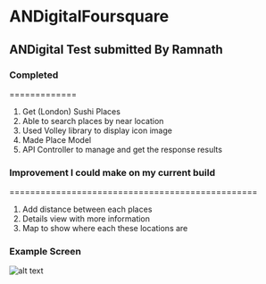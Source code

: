 # ANDigitalFoursquare

## ANDigital Test submitted By Ramnath
### Completed
=============
1. Get (London) Sushi Places
2. Able to search places by near location
3. Used Volley library to display icon image
4. Made Place Model
5. API Controller to manage and get the response results
### Improvement I could make on my current build
================================================
1. Add distance between each places
2. Details view with more information
3. Map to show where each these locations are
### Example Screen
![alt text](https://github.com/ramnathsuthakar/ANDigitalFoursquare/screens/example_screen.png "Logo Title Text 1")
